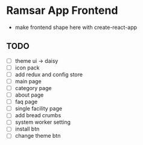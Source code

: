 # Ramsar App Frontend

- make frontend shape here with create-react-app

## TODO

- [ ] theme ui -> daisy
- [ ] icon pack
- [ ] add redux and config store
- [ ] main page
- [ ] category page
- [ ] about page
- [ ] faq page
- [ ] single facility page
- [ ] add bread crumbs
- [ ] system worker setting
- [ ] install btn
- [ ] change theme btn
